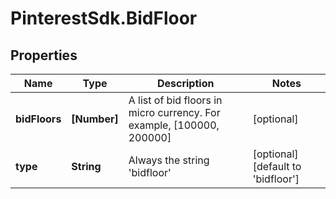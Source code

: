 # PinterestSdk.BidFloor

## Properties

Name | Type | Description | Notes
------------ | ------------- | ------------- | -------------
**bidFloors** | **[Number]** | A list of bid floors in micro currency. For example, [100000, 200000] | [optional] 
**type** | **String** | Always the string &#39;bidfloor&#39; | [optional] [default to &#39;bidfloor&#39;]


